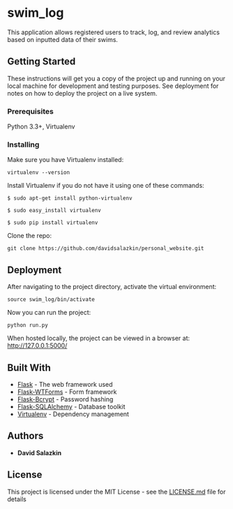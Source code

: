 # swim_log

This application allows registered users to track, log, and review analytics based on inputted data of their swims.

## Getting Started

These instructions will get you a copy of the project up and running on your local machine for development and testing purposes. See deployment for notes on how to deploy the project on a live system.

### Prerequisites

Python 3.3+, Virtualenv

### Installing

Make sure you have Virtualenv installed:

```
virtualenv --version
```

Install Virtualenv if you do not have it using one of these commands:
```
$ sudo apt-get install python-virtualenv

$ sudo easy_install virtualenv

$ sudo pip install virtualenv
```

Clone the repo:

```
git clone https://github.com/davidsalazkin/personal_website.git
```

## Deployment

After navigating to the project directory, activate the virtual environment:

```
source swim_log/bin/activate
```

Now you can run the project:

```
python run.py
```

When hosted locally, the project can be viewed in a browser at: http://127.0.0.1:5000/

## Built With

* [Flask](http://www.dropwizard.io/1.0.2/docs/) - The web framework used
* [Flask-WTForms](https://flask-wtf.readthedocs.io/en/stable/) - Form framework
* [Flask-Bcrypt](https://flask-bcrypt.readthedocs.io/en/latest/) - Password hashing
* [Flask-SQLAlchemy](http://flask-sqlalchemy.pocoo.org/2.3/) - Database toolkit
* [Virtualenv](http://flask.pocoo.org/docs/1.0/installation/) - Dependency management

## Authors

* **David Salazkin**

## License

This project is licensed under the MIT License - see the [LICENSE.md](LICENSE.md) file for details
